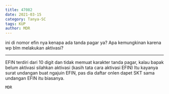 ```yaml
---
title: 47082
date: 2021-03-15
category: Tanya-SC
tags: KUP
author: MDR
---
```


ini di nomor efin nya kenapa ada tanda pagar ya? Apa kemungkinan karena wp blm melakukan aktivasi?

---

EFIN terdiri dari 10 digit dan tidak memuat karakter tanda pagar, kalau bapak belum aktivasi silahkan aktivasi (kasih tata cara aktivasi EFIN) Itu kayanya surat undangan buat ngajuin EFIN, pas dia daftar onlen dapet SKT sama undangan EFIN itu biasanya.

`MDR`
